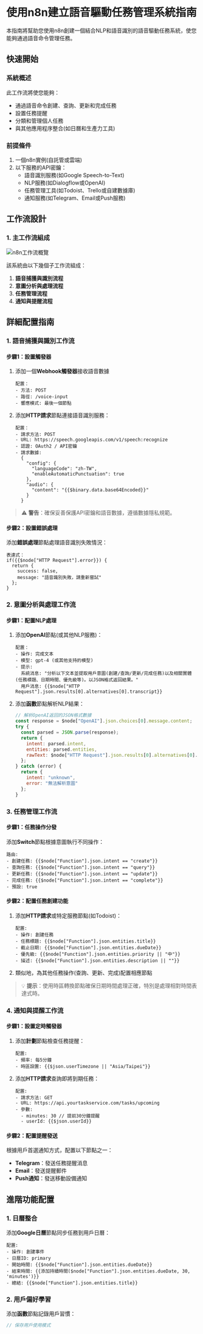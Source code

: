 # 使用n8n建立語音驅動任務管理系統指南

本指南將幫助您使用n8n創建一個結合NLP和語音識別的語音驅動任務系統，使您能夠通過語音命令管理任務。

## 快速開始

### 系統概述

此工作流將使您能夠：
- 通過語音命令創建、查詢、更新和完成任務
- 設置任務提醒
- 分類和管理個人任務
- 與其他應用程序整合(如日曆和生產力工具)

### 前提條件

1. 一個n8n實例(自託管或雲端)
2. 以下服務的API密鑰：
   - 語音識別服務(如Google Speech-to-Text)
   - NLP服務(如Dialogflow或OpenAI)
   - 任務管理工具(如Todoist、Trello或自建數據庫)
   - 通知服務(如Telegram、Email或Push服務)

## 工作流設計

### 1. 主工作流組成

![n8n工作流概覽](https://example.com/workflow-overview.png)

該系統由以下幾個子工作流組成：

1. **語音捕獲與識別流程**
2. **意圖分析與處理流程**
3. **任務管理流程**
4. **通知與提醒流程**

## 詳細配置指南

### 1. 語音捕獲與識別工作流

#### 步驟1：設置觸發器

1. 添加一個**Webhook觸發器**接收語音數據
   ```
   配置：
   - 方法: POST
   - 路徑: /voice-input
   - 響應模式: 最後一個節點
   ```

2. 添加**HTTP請求**節點連接語音識別服務：
   ```
   配置：
   - 請求方法: POST
   - URL: https://speech.googleapis.com/v1/speech:recognize
   - 認證: OAuth2 / API密鑰
   - 請求數據: 
     {
       "config": {
         "languageCode": "zh-TW",
         "enableAutomaticPunctuation": true
       },
       "audio": {
         "content": "{{$binary.data.base64Encoded}}"
       }
     }
   ```

> ⚠️ **警告**：確保妥善保護API密鑰和語音數據，遵循數據隱私規範。

#### 步驟2：設置錯誤處理

添加**錯誤處理**節點處理語音識別失敗情況：

```
表達式：
if({{$node["HTTP Request"].error}}) {
  return {
    success: false,
    message: "語音識別失敗，請重新嘗試"
  };
}
```

### 2. 意圖分析與處理工作流

#### 步驟1：配置NLP處理

1. 添加**OpenAI**節點(或其他NLP服務)：
   ```
   配置：
   - 操作: 完成文本
   - 模型: gpt-4 (或其他支持的模型)
   - 提示:
     系統消息: "分析以下文本並提取用戶意圖(創建/查詢/更新/完成任務)以及相關實體(任務標題、日期時間、優先級等)。以JSON格式返回結果。"
     用戶消息: {{$node["HTTP Request"].json.results[0].alternatives[0].transcript}}
   ```

2. 添加**函數**節點解析NLP結果：
   ```javascript
   // 解析OpenAI返回的JSON格式數據
   const response = $node["OpenAI"].json.choices[0].message.content;
   try {
     const parsed = JSON.parse(response);
     return {
       intent: parsed.intent,
       entities: parsed.entities,
       rawText: $node["HTTP Request"].json.results[0].alternatives[0].transcript
     };
   } catch (error) {
     return {
       intent: "unknown",
       error: "無法解析意圖"
     };
   }
   ```

### 3. 任務管理工作流

#### 步驟1：任務操作分發

添加**Switch**節點根據意圖執行不同操作：

```
路由:
- 創建任務: {{$node["Function"].json.intent == "create"}}
- 查詢任務: {{$node["Function"].json.intent == "query"}}
- 更新任務: {{$node["Function"].json.intent == "update"}}
- 完成任務: {{$node["Function"].json.intent == "complete"}}
- 預設: true
```

#### 步驟2：配置任務創建功能

1. 添加**HTTP請求**或特定服務節點(如Todoist)：
   ```
   配置:
   - 操作: 創建任務
   - 任務標題: {{$node["Function"].json.entities.title}}
   - 截止日期: {{$node["Function"].json.entities.dueDate}}
   - 優先級: {{$node["Function"].json.entities.priority || "中"}}
   - 描述: {{$node["Function"].json.entities.description || ""}}
   ```

2. 類似地，為其他任務操作(查詢、更新、完成)配置相應節點

> 💡 **提示**：使用時區轉換節點確保日期時間處理正確，特別是處理相對時間表達式時。

### 4. 通知與提醒工作流

#### 步驟1：設置定時觸發器

1. 添加**計劃**節點檢查任務提醒：
   ```
   配置:
   - 頻率: 每5分鐘
   - 時區設置: {{$json.userTimezone || "Asia/Taipei"}}
   ```

2. 添加**HTTP請求**查詢即將到期任務：
   ```
   配置:
   - 請求方法: GET
   - URL: https://api.yourtaskservice.com/tasks/upcoming
   - 參數:
     - minutes: 30 // 提前30分鐘提醒
     - userId: {{$json.userId}}
   ```

#### 步驟2：配置提醒發送

根據用戶首選通知方式，配置以下節點之一：

- **Telegram**：發送任務提醒消息
- **Email**：發送提醒郵件
- **Push通知**：發送移動設備通知

## 進階功能配置

### 1. 日曆整合

添加**Google日曆**節點同步任務到用戶日曆：

```
配置:
- 操作: 創建事件
- 日曆ID: primary
- 開始時間: {{$node["Function"].json.entities.dueDate}}
- 結束時間: {{添加持續時間($node["Function"].json.entities.dueDate, 30, 'minutes')}}
- 總結: {{$node["Function"].json.entities.title}}
```

### 2. 用戶偏好學習

添加**函數**節點記錄用戶習慣：

```javascript
// 保存用戶使用模式